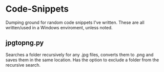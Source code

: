 # Code-Snippets
Dumping ground for random code snippets I've written. These are all written/used in a Windows enviroment, unless noted. 

## jpgtopng.py
Searches a folder recursively for any .jpg files, converts them to .png and saves them in the same location. Has the option to exclude a folder from the recursive search. 

